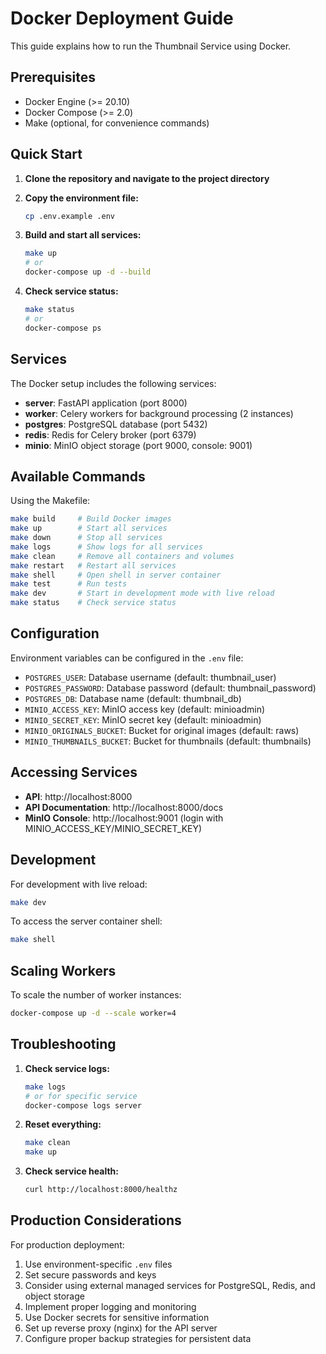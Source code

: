 # Docker Deployment Guide

This guide explains how to run the Thumbnail Service using Docker.

## Prerequisites

- Docker Engine (>= 20.10)
- Docker Compose (>= 2.0)
- Make (optional, for convenience commands)

## Quick Start

1. **Clone the repository and navigate to the project directory**

2. **Copy the environment file:**
   ```bash
   cp .env.example .env
   ```

3. **Build and start all services:**
   ```bash
   make up
   # or
   docker-compose up -d --build
   ```

4. **Check service status:**
   ```bash
   make status
   # or
   docker-compose ps
   ```

## Services

The Docker setup includes the following services:

- **server**: FastAPI application (port 8000)
- **worker**: Celery workers for background processing (2 instances)
- **postgres**: PostgreSQL database (port 5432)
- **redis**: Redis for Celery broker (port 6379)
- **minio**: MinIO object storage (port 9000, console: 9001)

## Available Commands

Using the Makefile:

```bash
make build     # Build Docker images
make up        # Start all services
make down      # Stop all services
make logs      # Show logs for all services
make clean     # Remove all containers and volumes
make restart   # Restart all services
make shell     # Open shell in server container
make test      # Run tests
make dev       # Start in development mode with live reload
make status    # Check service status
```

## Configuration

Environment variables can be configured in the `.env` file:

- `POSTGRES_USER`: Database username (default: thumbnail_user)
- `POSTGRES_PASSWORD`: Database password (default: thumbnail_password)
- `POSTGRES_DB`: Database name (default: thumbnail_db)
- `MINIO_ACCESS_KEY`: MinIO access key (default: minioadmin)
- `MINIO_SECRET_KEY`: MinIO secret key (default: minioadmin)
- `MINIO_ORIGINALS_BUCKET`: Bucket for original images (default: raws)
- `MINIO_THUMBNAILS_BUCKET`: Bucket for thumbnails (default: thumbnails)

## Accessing Services

- **API**: http://localhost:8000
- **API Documentation**: http://localhost:8000/docs
- **MinIO Console**: http://localhost:9001 (login with MINIO_ACCESS_KEY/MINIO_SECRET_KEY)

## Development

For development with live reload:

```bash
make dev
```

To access the server container shell:

```bash
make shell
```

## Scaling Workers

To scale the number of worker instances:

```bash
docker-compose up -d --scale worker=4
```

## Troubleshooting

1. **Check service logs:**
   ```bash
   make logs
   # or for specific service
   docker-compose logs server
   ```

2. **Reset everything:**
   ```bash
   make clean
   make up
   ```

3. **Check service health:**
   ```bash
   curl http://localhost:8000/healthz
   ```

## Production Considerations

For production deployment:

1. Use environment-specific `.env` files
2. Set secure passwords and keys
3. Consider using external managed services for PostgreSQL, Redis, and object storage
4. Implement proper logging and monitoring
5. Use Docker secrets for sensitive information
6. Set up reverse proxy (nginx) for the API server
7. Configure proper backup strategies for persistent data
